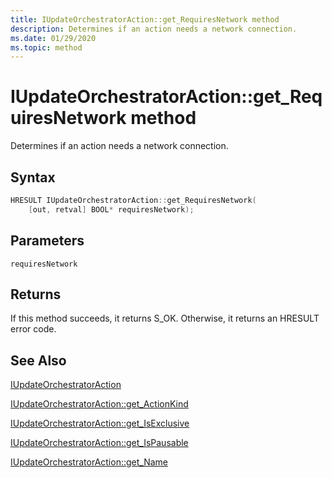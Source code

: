 ```yaml
---
title: IUpdateOrchestratorAction::get_RequiresNetwork method
description: Determines if an action needs a network connection.
ms.date: 01/29/2020
ms.topic: method
---
```


# IUpdateOrchestratorAction::get_RequiresNetwork method

Determines if an action needs a network connection.

## Syntax
```cpp
HRESULT IUpdateOrchestratorAction::get_RequiresNetwork(
    [out, retval] BOOL* requiresNetwork);
```

## Parameters

`requiresNetwork`

## Returns
If this method succeeds, it returns S_OK. Otherwise, it returns an HRESULT error code.

## See Also

[IUpdateOrchestratorAction](iupdateorchestratoraction.md)

[IUpdateOrchestratorAction::get_ActionKind](iupdateorchestratoraction-get-actionkind.md)

[IUpdateOrchestratorAction::get_IsExclusive](iupdateorchestratoraction-get-isexclusive.md)

[IUpdateOrchestratorAction::get_IsPausable](iupdateorchestratoraction-get-ispausable.md)

[IUpdateOrchestratorAction::get_Name](iupdateorchestratoraction-get-name.md)